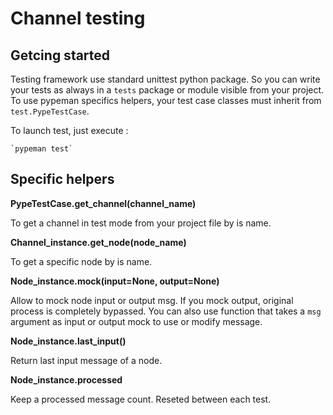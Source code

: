# Channel testing

## Getcing started

Testing framework use standard unittest python package. So you can write your tests as always in a `tests` package or
module visible from your project. To use pypeman specifics helpers, your test case classes must inherit from
`test.PypeTestCase`.

To launch test, just execute :

    `pypeman test`

## Specific helpers

**PypeTestCase.get_channel(channel_name)**

To get a channel in test mode from your project file by is name.

**Channel_instance.get_node(node_name)**

To get a specific node by is name.

**Node_instance.mock(input=None, output=None)**

Allow to mock node input or output msg. If you mock output, original process is completely bypassed. You can also use
function that takes a `msg` argument as input or output mock to use or modify message.

**Node_instance.last_input()**

Return last input message of a node.

**Node_instance.processed**

Keep a processed message count. Reseted between each test.

